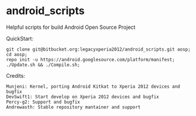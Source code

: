 android_scripts
===============

Helpful scripts for build Android Open Source Project

QuickStart:

    git clone git@bitbucket.org:legacyxperia2012/android_scripts.git aosp;
    cd aosp;
    repo init -u https://android.googlesource.com/platform/manifest;
    ./Update.sh && ./Compile.sh;

    
Credits:
    
    Munjeni: Kernel, porting Android Kitkat to Xperia 2012 devices and bugfix
    DevSwift1: Start develop on Xperia 2012 devices and bugfix
    Percy-g2: Support and bugfix
    Andrewasth: Stable repository mantainer and support
